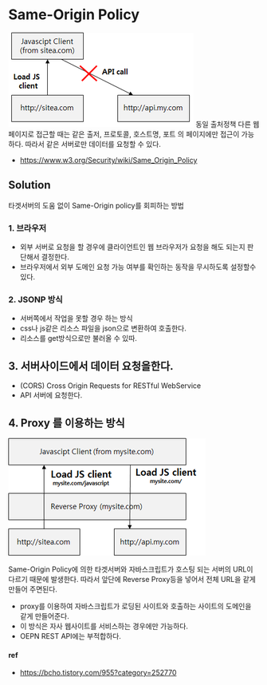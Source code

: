 # Same-Origin Policy
![](/resource/img/javascript/sameOriginPolicy.png)
동일 출처정책
다른 웹페이지로 접근할 때는 같은 출저, 프로토콜, 호스트명, 포트 의 페이지에만 접근이 가능하다.
따라서 같은 서버로만 데이터를 요청할 수 있다.
- https://www.w3.org/Security/wiki/Same_Origin_Policy


## Solution
타겟서버의 도움 없이 Same-Origin policy를 회피하는 방법


### 1. 브라우저
- 외부 서버로 요청을 할 경우에 클라이언트인 웹 브라우저가 요청을 해도 되는지 판단해서 결정한다.
- 브라우저에서 외부 도메인 요청 가능 여부를 확인하는 동작을 무시하도록 설정할수 있다.


### 2. JSONP 방식
- 서버쪽에서 작업을 못할 경우 하는 방식
- css나 js같은 리소스 파일을 json으로 변환하여 호출한다.
- 리소스를 get방식으로만 불러올 수 있따.

## 3. 서버사이드에서 데이터 요청을한다. 
- (CORS) Cross Origin Requests for RESTful WebService
- API 서버에 요청한다.

## 4. Proxy 를 이용하는 방식
![](/resource/img/javascript/proxy.png)


Same-Origin Policy에 의한 타겟서버와 자바스크립트가 호스팅 되는 서버의 URL이 다르기 때문에 발생한다. 
따라서 앞단에 Reverse Proxy등을 넣어서 전체 URL을 같게 만들어 주면된다.
- proxy를 이용하여 자바스크립트가 로딩된 사이트와 호출하는 사이트의 도메인을 같게 만들어준다.
- 이 방식은 자사 웹사이트를 서비스하는 경우에만 가능하다.
- OEPN REST API에는 부적합하다.




#### ref
- https://bcho.tistory.com/955?category=252770